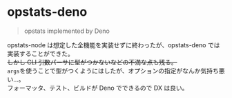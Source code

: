 # opstats-deno

> opstats implemented by Deno

opstats-node は想定した全機能を実装せずに終わったが、opstats-deno では実装することができた。  
~~しかし CLI 引数パーサに型がつかないなどの不満な点も残る。~~  
`args`を使うことで型がつくようにはしたが、オプションの指定がなんか気持ち悪い...。  
フォーマッタ、テスト、ビルドが Deno でできるので DX は良い。
